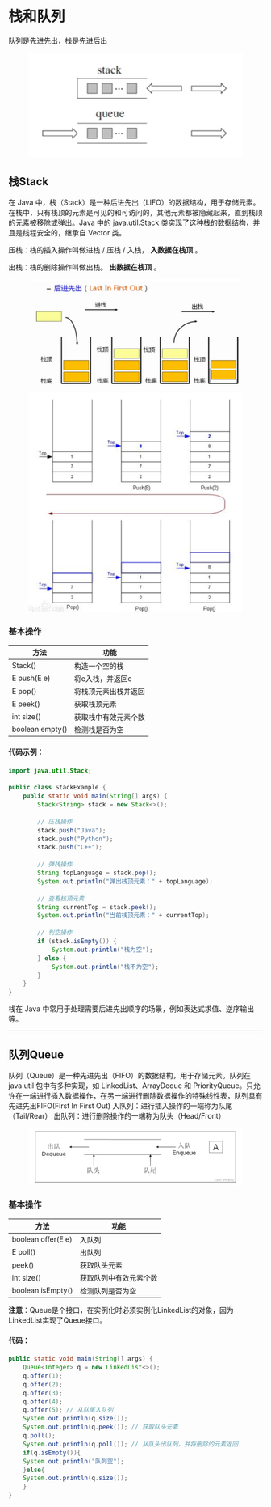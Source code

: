 # 栈和队列

队列是先进先出，栈是先进后出

<figure><img src="../../.gitbook/assets/image (5).png" alt=""><figcaption></figcaption></figure>

## 栈Stack

在 Java 中，栈（Stack）是一种后进先出（LIFO）的数据结构，用于存储元素。在栈中，只有栈顶的元素是可见的和可访问的，其他元素都被隐藏起来，直到栈顶的元素被移除或弹出。Java 中的 java.util.Stack 类实现了这种栈的数据结构，并且是线程安全的，继承自 Vector 类。

压栈：栈的插入操作叫做进栈 / 压栈 / 入栈， **入数据在栈顶** 。

出栈：栈的删除操作叫做出栈。 **出数据在栈顶** 。

<figure><img src="../../.gitbook/assets/image (6).png" alt=""><figcaption></figcaption></figure>

<figure><img src="../../.gitbook/assets/image (2).png" alt=""><figcaption></figcaption></figure>

### 基本操作

| 方法              | 功能         |
| --------------- | ---------- |
| Stack()         | 构造一个空的栈    |
| E push(E e)     | 将e入栈，并返回e  |
| E pop()         | 将栈顶元素出栈并返回 |
| E peek()        | 获取栈顶元素     |
| int size()      | 获取栈中有效元素个数 |
| boolean empty() | 检测栈是否为空    |

#### 代码示例：

```java
import java.util.Stack;
 
public class StackExample {
    public static void main(String[] args) {
        Stack<String> stack = new Stack<>();
        
        // 压栈操作
        stack.push("Java");
        stack.push("Python");
        stack.push("C++");
        
        // 弹栈操作
        String topLanguage = stack.pop();
        System.out.println("弹出栈顶元素：" + topLanguage);
        
        // 查看栈顶元素
        String currentTop = stack.peek();
        System.out.println("当前栈顶元素：" + currentTop);
        
        // 判空操作
        if (stack.isEmpty()) {
            System.out.println("栈为空");
        } else {
            System.out.println("栈不为空");
        }
    }
}
```

栈在 Java 中常用于处理需要后进先出顺序的场景，例如表达式求值、逆序输出等。

***

## 队列Queue

队列（Queue）是一种先进先出（FIFO）的数据结构，用于存储元素。队列在 java.util 包中有多种实现，如 LinkedList、ArrayDeque 和 PriorityQueue。只允许在一端进行插入数据操作，在另一端进行删除数据操作的特殊线性表，队列具有先进先出FIFO(First In First Out) 入队列：进行插入操作的一端称为队尾（Tail/Rear） 出队列：进行删除操作的一端称为队头（Head/Front）

<figure><img src="../../.gitbook/assets/image (3).png" alt=""><figcaption></figcaption></figure>

### 基本操作 <a href="#f0-9f-92-bd2.-e5-9f-ba-e6-9c-ac-e6-93-8d-e4-bd-9c" id="f0-9f-92-bd2.-e5-9f-ba-e6-9c-ac-e6-93-8d-e4-bd-9c"></a>

| 方法                 | 功能          |
| ------------------ | ----------- |
| boolean offer(E e) | 入队列         |
| E poll()           | 出队列         |
| peek()             | 获取队头元素      |
| int size()         | 获取队列中有效元素个数 |
| boolean isEmpty()  | 检测队列是否为空    |

**注意**：Queue是个接口，在实例化时必须实例化LinkedList的对象，因为LinkedList实现了Queue接口。

#### 代码：

```java
public static void main(String[] args) {
    Queue<Integer> q = new LinkedList<>();
    q.offer(1);
    q.offer(2);
    q.offer(3);
    q.offer(4);
    q.offer(5); // 从队尾入队列
    System.out.println(q.size());
    System.out.println(q.peek()); // 获取队头元素
    q.poll();
    System.out.println(q.poll()); // 从队头出队列，并将删除的元素返回
    if(q.isEmpty()){
    System.out.println("队列空");
    }else{
    System.out.println(q.size());
    }
}
```
